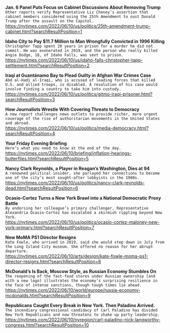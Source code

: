 **Jan. 6 Panel Puts Focus on Cabinet Discussions About Removing Trump**\
`Other reports verify Representative Liz Cheney’s assertion that cabinet members considered using the 25th Amendment to oust Donald Trump after the assault on the Capitol.`\
https://nytimes.com/2022/06/10/us/politics/25th-amendment-trump-cabinet.html?searchResultPosition=1

**Idaho City to Pay $11.7 Million to Man Wrongfully Convicted in 1996 Killing**\
`Christopher Tapp spent 20 years in prison for a murder he did not commit. He was exonerated in 2019, and the person who really killed Angie Dodge, 18, of Idaho Falls, was sent to prison.`\
https://nytimes.com/2022/06/10/us/idaho-falls-christopher-tapp-settlement.html?searchResultPosition=2

**Iraqi at Guantánamo Bay to Plead Guilty in Afghan War Crimes Case**\
`Abd al-Hadi al-Iraqi, who is accused of leading forces that killed U.S. and allied troops, is disabled. A resolution of his case would involve finding a country to take him into custody.`\
https://nytimes.com/2022/06/10/us/politics/gitmo-iraqi-prisoner.html?searchResultPosition=3

**How Journalists Wrestle With Covering Threats to Democracy**\
`A new report challenges news outlets to provide richer, more urgent coverage of the rise of authoritarian movements in the United States and abroad.`\
https://nytimes.com/2022/06/10/us/politics/media-democracy.html?searchResultPosition=4

**Your Friday Evening Briefing**\
`Here’s what you need to know at the end of the day.`\
https://nytimes.com/2022/06/10/briefing/inflation-hearings-butterflies.html?searchResultPosition=5

**Nancy Clark Reynolds, a Player in Reagan’s Washington, Dies at 94**\
`A renowned political insider, she parlayed her connections to become one of the city’s most sought-after lobbyists in the 1980s.`\
https://nytimes.com/2022/06/10/us/politics/nancy-clark-reynolds-dead.html?searchResultPosition=6

**Ocasio-Cortez Turns a New York Brawl into a National Democratic Proxy Battle**\
`By endorsing her colleague’s primary challenger, Representative Alexandria Ocasio-Cortez has escalated a skirmish rippling beyond New York.`\
https://nytimes.com/2022/06/10/us/politics/ocasio-cortez-maloney-new-york-primary.html?searchResultPosition=7

**New MoMA PS1 Director Resigns**\
`Kate Fowle, who arrived in 2019, said she would step down in July from the Long Island City museum. She offered no reason for her abrupt departure.`\
https://nytimes.com/2022/06/10/arts/design/kate-fowle-moma-ps1-director-resigns.html?searchResultPosition=8

**McDonald’s Is Back, Moscow Style, as Russian Economy Stumbles On**\
`The reopening of the fast-food stores under Russian ownership (and with a new logo) illustrates the economy’s surprising resilience in the face of intense sanctions, though tough times lie ahead.`\
https://nytimes.com/2022/06/10/world/europe/russia-economy-mcdonalds.html?searchResultPosition=9

**Republicans Caught Every Break in New York. Then Paladino Arrived.**\
`The incendiary congressional candidacy of Carl Paladino has divided New York Republicans and now threatens to shake up party leadership.`\
https://nytimes.com/2022/06/10/nyregion/carl-paladino-nick-langworthy-congress.html?searchResultPosition=10

